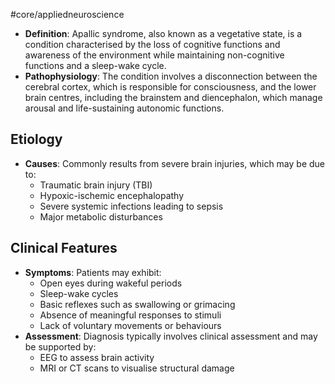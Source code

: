 #core/appliedneuroscience

- **Definition**: Apallic syndrome, also known as a vegetative state, is a condition characterised by the loss of cognitive functions and awareness of the environment while maintaining non-cognitive functions and a sleep-wake cycle.
- **Pathophysiology**: The condition involves a disconnection between the cerebral cortex, which is responsible for consciousness, and the lower brain centres, including the brainstem and diencephalon, which manage arousal and life-sustaining autonomic functions.

## Etiology

- **Causes**: Commonly results from severe brain injuries, which may be due to:
  - Traumatic brain injury (TBI)
  - Hypoxic-ischemic encephalopathy
  - Severe systemic infections leading to sepsis
  - Major metabolic disturbances

## Clinical Features

- **Symptoms**: Patients may exhibit:
  - Open eyes during wakeful periods
  - Sleep-wake cycles
  - Basic reflexes such as swallowing or grimacing
  - Absence of meaningful responses to stimuli
  - Lack of voluntary movements or behaviours
- **Assessment**: Diagnosis typically involves clinical assessment and may be supported by:
  - EEG to assess brain activity
  - MRI or CT scans to visualise structural damage
